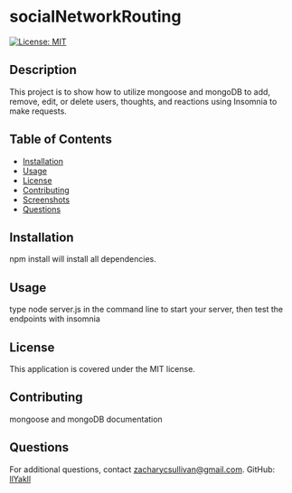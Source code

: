 
# socialNetworkRouting
[![License: MIT](https://img.shields.io/badge/License-MIT-yellow.svg)](https://opensource.org/licenses/MIT)

## Description
This project is to show how to utilize mongoose and mongoDB to add, remove, edit, or delete users, thoughts, and reactions using Insomnia to make requests.

## Table of Contents
- [Installation](#installation)
- [Usage](#usage)
- [License](#license)
- [Contributing](#contributing)
- [Screenshots](#screenshots)
- [Questions](#questions)

## Installation
npm install will install all dependencies.

## Usage
type node server.js in the command line to start your server, then test the endpoints with insomnia

## License
This application is covered under the MIT license.

## Contributing
mongoose and mongoDB documentation

## Questions
For additional questions, contact zacharycsullivan@gmail.com.
GitHub: [llYakll](https://github.com/llYakll)
